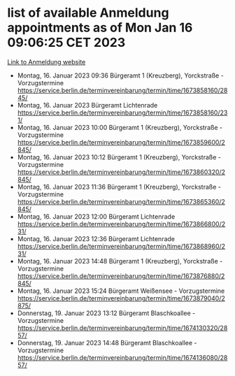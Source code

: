 # list of available Anmeldung appointments as of Mon Jan 16 09:06:25 CET 2023
[Link to Anmeldung website](https://service.berlin.de/terminvereinbarung/termin/tag.php?termin=0&anliegen[]=120686&dienstleisterlist=122210,122217,327316,122219,327312,122227,327314,122231,327346,122243,327348,122252,329742,122260,329745,122262,329748,122254,329751,122271,327278,122273,327274,122277,327276,330436,122280,327294,122282,327290,122284,327292,327539,122291,327270,122285,327266,122286,327264,122296,327268,150230,329760,122301,327282,122297,327286,122294,327284,122312,329763,122314,329775,122304,327330,122311,327334,122309,327332,122281,327352,122279,329772,122276,327324,122274,327326,122267,329766,122246,327318,122251,327320,122257,327322,122208,327298,122226,327300,121362,121364&herkunft=http%3A%2F%2Fservice.berlin.de%2Fdienstleistung%2F120686%2F)
- Montag, 16. Januar 2023 09:36 Bürgeramt 1 (Kreuzberg), Yorckstraße - Vorzugstermine https://service.berlin.de/terminvereinbarung/termin/time/1673858160/2845/
- Montag, 16. Januar 2023  Bürgeramt Lichtenrade https://service.berlin.de/terminvereinbarung/termin/time/1673858160/231/
- Montag, 16. Januar 2023 10:00 Bürgeramt 1 (Kreuzberg), Yorckstraße - Vorzugstermine https://service.berlin.de/terminvereinbarung/termin/time/1673859600/2845/
- Montag, 16. Januar 2023 10:12 Bürgeramt 1 (Kreuzberg), Yorckstraße - Vorzugstermine https://service.berlin.de/terminvereinbarung/termin/time/1673860320/2845/
- Montag, 16. Januar 2023 11:36 Bürgeramt 1 (Kreuzberg), Yorckstraße - Vorzugstermine https://service.berlin.de/terminvereinbarung/termin/time/1673865360/2845/
- Montag, 16. Januar 2023 12:00 Bürgeramt Lichtenrade https://service.berlin.de/terminvereinbarung/termin/time/1673866800/231/
- Montag, 16. Januar 2023 12:36 Bürgeramt Lichtenrade https://service.berlin.de/terminvereinbarung/termin/time/1673868960/231/
- Montag, 16. Januar 2023 14:48 Bürgeramt 1 (Kreuzberg), Yorckstraße - Vorzugstermine https://service.berlin.de/terminvereinbarung/termin/time/1673876880/2845/
- Montag, 16. Januar 2023 15:24 Bürgeramt Weißensee - Vorzugstermine https://service.berlin.de/terminvereinbarung/termin/time/1673879040/2875/
- Donnerstag, 19. Januar 2023 13:12 Bürgeramt Blaschkoallee - Vorzugstermine https://service.berlin.de/terminvereinbarung/termin/time/1674130320/2857/
- Donnerstag, 19. Januar 2023 14:48 Bürgeramt Blaschkoallee - Vorzugstermine https://service.berlin.de/terminvereinbarung/termin/time/1674136080/2857/
